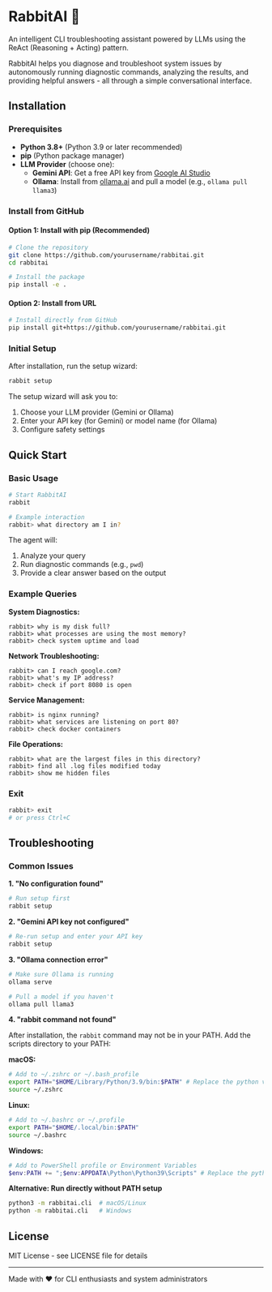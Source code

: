 # RabbitAI 🐰

An intelligent CLI troubleshooting assistant powered by LLMs using the ReAct (Reasoning + Acting) pattern.

RabbitAI helps you diagnose and troubleshoot system issues by autonomously running diagnostic commands, analyzing the results, and providing helpful answers - all through a simple conversational interface.

## Installation

### Prerequisites

- **Python 3.8+** (Python 3.9 or later recommended)
- **pip** (Python package manager)
- **LLM Provider** (choose one):
  - **Gemini API**: Get a free API key from [Google AI Studio](https://makersuite.google.com/app/apikey)
  - **Ollama**: Install from [ollama.ai](https://ollama.ai) and pull a model (e.g., `ollama pull llama3`)

### Install from GitHub

#### Option 1: Install with pip (Recommended)

```bash
# Clone the repository
git clone https://github.com/yourusername/rabbitai.git
cd rabbitai

# Install the package
pip install -e .
```

#### Option 2: Install from URL

```bash
# Install directly from GitHub
pip install git+https://github.com/yourusername/rabbitai.git
```

### Initial Setup

After installation, run the setup wizard:

```bash
rabbit setup
```

The setup wizard will ask you to:
1. Choose your LLM provider (Gemini or Ollama)
2. Enter your API key (for Gemini) or model name (for Ollama)
3. Configure safety settings

## Quick Start

### Basic Usage

```bash
# Start RabbitAI
rabbit

# Example interaction
rabbit> what directory am I in?
```

The agent will:
1. Analyze your query
2. Run diagnostic commands (e.g., `pwd`)
3. Provide a clear answer based on the output

### Example Queries

**System Diagnostics:**
```
rabbit> why is my disk full?
rabbit> what processes are using the most memory?
rabbit> check system uptime and load
```

**Network Troubleshooting:**
```
rabbit> can I reach google.com?
rabbit> what's my IP address?
rabbit> check if port 8080 is open
```

**Service Management:**
```
rabbit> is nginx running?
rabbit> what services are listening on port 80?
rabbit> check docker containers
```

**File Operations:**
```
rabbit> what are the largest files in this directory?
rabbit> find all .log files modified today
rabbit> show me hidden files
```

### Exit

```bash
rabbit> exit
# or press Ctrl+C
```
## Troubleshooting

### Common Issues

**1. "No configuration found"**
```bash
# Run setup first
rabbit setup
```

**2. "Gemini API key not configured"**
```bash
# Re-run setup and enter your API key
rabbit setup
```

**3. "Ollama connection error"**
```bash
# Make sure Ollama is running
ollama serve

# Pull a model if you haven't
ollama pull llama3
```

**4. "rabbit command not found"**

After installation, the `rabbit` command may not be in your PATH. Add the scripts directory to your PATH:

**macOS:**
```bash
# Add to ~/.zshrc or ~/.bash_profile
export PATH="$HOME/Library/Python/3.9/bin:$PATH" # Replace the python version as per your current version
source ~/.zshrc
```

**Linux:**
```bash
# Add to ~/.bashrc or ~/.profile
export PATH="$HOME/.local/bin:$PATH"
source ~/.bashrc
```

**Windows:**
```powershell
# Add to PowerShell profile or Environment Variables
$env:PATH += ";$env:APPDATA\Python\Python39\Scripts" # Replace the python version as per your current version
```

**Alternative: Run directly without PATH setup**
```bash
python3 -m rabbitai.cli  # macOS/Linux
python -m rabbitai.cli   # Windows
```

## License

MIT License - see LICENSE file for details

---

Made with ❤️ for CLI enthusiasts and system administrators

